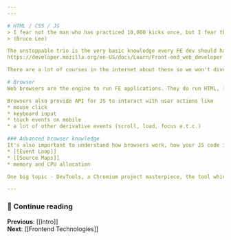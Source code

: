 ```yaml
---
---

# HTML / CSS / JS
> I fear not the man who has practiced 10,000 kicks once, but I fear the man who had practiced one kick 10,000 times
> (Bruce Lee)

The unstoppable trio is the very basic knowledge every FE dev should have
https://developer.mozilla.org/en-US/docs/Learn/Front-end_web_developer

There are a lot of courses in the internet about these so we won't dive deep into each of them

# Browser
Web browsers are the engine to run FE applications. They do run HTML, [[CSS|CSS]] and [[JavaScript|JS]].

Browsers also provide API for JS to interact with user actions like
* mouse click
* keyboard input
* touch events on mobile
* a lot of other derivative events (scroll, load, focus e.t.c.)

### Advanced browser knowledge
It's also important to understand how browsers work, how your JS code is executed
* [[Event Loop]]
* [[Source Maps]]
* memory and CPU allocation

One big topic - DevTools, a Chromium project masterpiece, the tool which allows easy research and debugging in FE world

---
```

### 📖 Continue reading

**Previous**: [[Intro]]  
**Next**: [[Frontend Technologies]]
